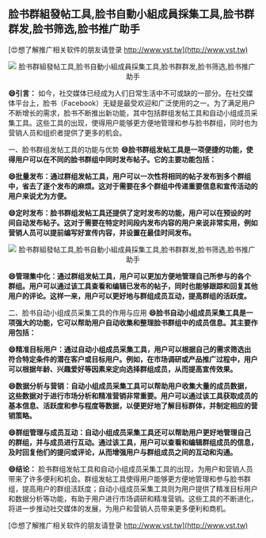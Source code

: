 ## **脸书群組發帖工具,脸书自動小組成員採集工具,脸书群群发,脸书筛选,脸书推广助手**

[😍想了解推广相关软件的朋友请登录 http://www.vst.tw](http://www.vst.tw)

 <center><img src="https://vst.tw/MP4/tuiguang/png/6.png" alt="脸书群組發帖工具,脸书自動小組成員採集工具,脸书群群发,脸书筛选,脸书推广助手"></center>

**😄引言：**
如今，社交媒体已经成为人们日常生活中不可或缺的一部分。在社交媒体平台上，脸书（Facebook）无疑是最受欢迎和广泛使用的之一。为了满足用户不断增长的需求，脸书不断推出新功能，其中包括群组发帖工具和自动小组成员采集工具。这些工具的出现，使得用户能够更方便地管理和参与脸书群组，同时也为营销人员和组织者提供了更多的机会。

一、脸书群组发帖工具的功能与优势
**😄脸书群组发帖工具是一项便捷的功能，使得用户可以在不同的脸书群组中同时发布帖子。它的主要功能包括：**

**😄批量发布：通过群组发帖工具，用户可以一次性将相同的帖子发布到多个群组中，省去了逐个发布的麻烦。这对于需要在多个群组中传递重要信息和宣传活动的用户来说尤为方便。**

**😄定时发布：脸书群组发帖工具还提供了定时发布的功能，用户可以在预设的时间自动发布帖子。这对于需要在特定时间段内发布内容的用户来说非常实用，例如营销人员可以提前编写好宣传内容，并设置在最佳时间发布。**

 <center><img src="https://vst.tw/MP4/tuiguang/png/0.png" alt="脸书群組發帖工具,脸书自動小組成員採集工具,脸书群群发,脸书筛选,脸书推广助手"></center>

**😄管理集中化：通过群组发帖工具，用户可以更加方便地管理自己所参与的各个群组。用户可以通过该工具查看和编辑已发布的帖子，同时也能够跟踪和回复其他用户的评论。这样一来，用户可以更好地与群组成员互动，提高群组的活跃度。**

二、脸书自动小组成员采集工具的作用与应用
**😄脸书自动小组成员采集工具是一项强大的功能，它可以帮助用户自动收集和整理脸书群组中的成员信息。其主要作用包括：**

**😄精准目标用户：通过自动小组成员采集工具，用户可以根据自己的需求筛选出符合特定条件的潜在客户或目标用户。例如，在市场调研或产品推广过程中，用户可以根据年龄、兴趣爱好等因素来定向选择群组成员，从而提高宣传效果。**

**😄数据分析与营销：自动小组成员采集工具可以帮助用户收集大量的成员数据，这些数据对于进行市场分析和精准营销非常重要。用户可以通过该工具获取成员的基本信息、活跃度和参与程度等数据，以便更好地了解目标群体，并制定相应的营销策略。**

**😄群组管理与成员互动：自动小组成员采集工具还可以帮助用户更好地管理自己的群组，并与成员进行互动。通过该工具，用户可以查看和编辑群组成员的信息，及时回复他们的提问或评论，从而增强用户与群组成员之间的互动和沟通。**

**😄结论：**
脸书群组发帖工具和自动小组成员采集工具的出现，为用户和营销人员带来了许多便利和机会。群组发帖工具使得用户能够更方便地管理和参与脸书群组，提高用户的群组活跃度；自动小组成员采集工具则为用户提供了精准目标用户和数据分析等功能，有助于用户进行市场调研和精准营销。这些工具的不断进化，将进一步推动社交媒体的发展，为用户和营销人员带来更多便利和商机。

[😍想了解推广相关软件的朋友请登录 http://www.vst.tw](http://www.vst.tw)



